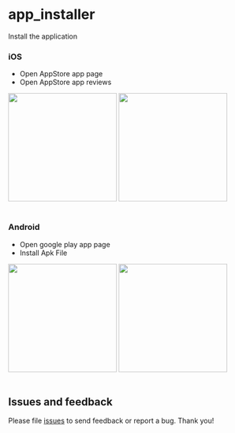 # app_installer
Install the application

### iOS

* Open AppStore app page
* Open AppStore app reviews

<table>
    <tr>
        <img src="https://raw.githubusercontent.com/yy1300326388/app_installer/develop/images/iOS_Go_Store.gif" width="220"/>
        <nbsp>
        <img src="https://raw.githubusercontent.com/yy1300326388/app_installer/develop/images/iOS_Review.gif" width="220"/>
    </tr>
</table>


### Android

* Open google play app page
* Install Apk File

<table>
    <tr>
        <img src="https://raw.githubusercontent.com/yy1300326388/app_installer/develop/images/Android_Go_Store.gif" width="220"/>
        <nbsp>
        <img src="https://raw.githubusercontent.com/yy1300326388/app_installer/develop/images/install_apk.gif" width="220"/>
    </tr>
</table>

## Issues and feedback

Please file [issues](https://github.com/yy1300326388/app_installer/issues/new) to send feedback or report a bug. Thank you!